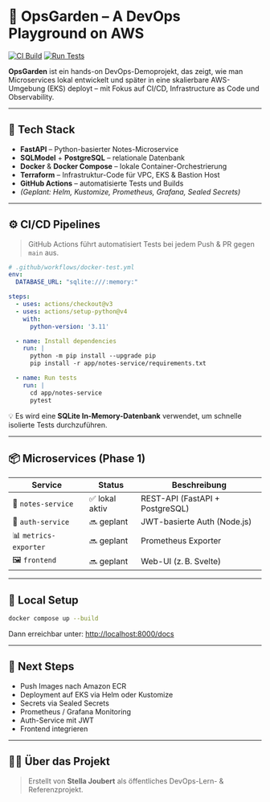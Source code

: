 # 🌿 OpsGarden – A DevOps Playground on AWS

[![CI Build](https://github.com/GitCubeStella/ops-garden/actions/workflows/docker-build.yml/badge.svg)](https://github.com/GitCubeStella/ops-garden/actions)
[![Run Tests](https://github.com/GitCubeStella/ops-garden/actions/workflows/docker-test.yml/badge.svg)](https://github.com/GitCubeStella/ops-garden/actions)

**OpsGarden** ist ein hands-on DevOps-Demoprojekt, das zeigt, wie man Microservices lokal entwickelt und später in eine skalierbare AWS-Umgebung (EKS) deployt – mit Fokus auf CI/CD, Infrastructure as Code und Observability.

---

## 🧰 Tech Stack

- **FastAPI** – Python-basierter Notes-Microservice
- **SQLModel** + **PostgreSQL** – relationale Datenbank
- **Docker** & **Docker Compose** – lokale Container-Orchestrierung
- **Terraform** – Infrastruktur-Code für VPC, EKS & Bastion Host
- **GitHub Actions** – automatisierte Tests und Builds
- *(Geplant: Helm, Kustomize, Prometheus, Grafana, Sealed Secrets)*

---

## ⚙️ CI/CD Pipelines

> GitHub Actions führt automatisiert Tests bei jedem Push & PR gegen `main` aus.

```yaml
# .github/workflows/docker-test.yml
env:
  DATABASE_URL: "sqlite:///:memory:"

steps:
  - uses: actions/checkout@v3
  - uses: actions/setup-python@v4
    with:
      python-version: '3.11'

  - name: Install dependencies
    run: |
      python -m pip install --upgrade pip
      pip install -r app/notes-service/requirements.txt

  - name: Run tests
    run: |
      cd app/notes-service
      pytest
```

💡 Es wird eine **SQLite In-Memory-Datenbank** verwendet, um schnelle isolierte Tests durchzuführen.

---

## 📦 Microservices (Phase 1)

| Service               | Status        | Beschreibung                        |
|------------------------|---------------|-------------------------------------|
| 📝 `notes-service`     | ✅ lokal aktiv | REST-API (FastAPI + PostgreSQL)     |
| 🔐 `auth-service`      | 🔜 geplant     | JWT-basierte Auth (Node.js)         |
| 📊 `metrics-exporter`  | 🔜 geplant     | Prometheus Exporter                 |
| 🖼️ `frontend`          | 🔜 geplant     | Web-UI (z. B. Svelte)               |

---

## 🧪 Local Setup

```bash
docker compose up --build
```

Dann erreichbar unter: [http://localhost:8000/docs](http://localhost:8000/docs)

---

## 🚧 Next Steps

- Push Images nach Amazon ECR  
- Deployment auf EKS via Helm oder Kustomize  
- Secrets via Sealed Secrets  
- Prometheus / Grafana Monitoring  
- Auth-Service mit JWT  
- Frontend integrieren  

---

## 👩‍💻 Über das Projekt

> Erstellt von **Stella Joubert** als öffentliches DevOps-Lern- & Referenzprojekt.
